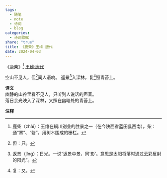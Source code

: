 ```yaml
---
tags:
  - 随笔
  - note
  - 诗词
  - blog
categories:
  - 诗词歌赋
share: "true"
title: 《鹿柴》王维 唐代
date: 2024-04-03
---
```

《鹿柴》[^1]
[王维·唐代](2%20Aera/人物/古代/王维·唐代.md)

空山不见人，但[^2]闻人语响。
返景[^3]入深林，复[^4]照青苔上。

**译文**  
幽静的山谷里看不见人，只听到人说话的声音。  
落日余光映入了深林，又照在幽暗处的青苔上。


**注释**  

[^1]: 鹿柴（zhài）：王维在辋川别业的胜景之一（在今陕西省蓝田县西南）。柴：通“寨”、“砦”，用树木围成的栅栏。  
[^2]: 但：只。  
[^3]: 返景（jǐng）：日光。一说“返景中景，同‘影’。意思是太阳将落时通过云彩反射的阳光”。  
[^4]: 复：又。